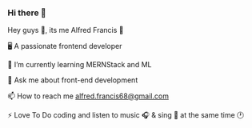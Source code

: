 ### Hi there 👋

Hey guys 👋, its me Alfred Francis 🤗

🖥️ A passionate frontend developer

👀 I’m currently learning MERNStack and ML

💬 Ask me about front-end development

📫 How to reach me alfred.francis68@gmail.com

⚡ Love To Do coding and listen to music 🎧 & sing 🎤 at the same time 🕐


<!-- **alfredfrancis68/alfredfrancis68** is a ✨ _special_ ✨ repository because its `README.md` (this file) appears on your GitHub profile.

Here are some ideas to get you started:

- 🔭 I’m currently working on ...
- 🌱 I’m currently learning ...
- 👯 I’m looking to collaborate on ...
- 🤔 I’m looking for help with ...
- 💬 Ask me about ...
- 📫 How to reach me: ...
- 😄 Pronouns: ...
- ⚡ Fun fact: ...

 -->
